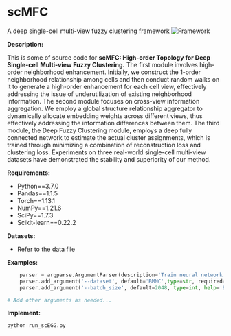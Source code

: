 # scMFC
A deep single-cell multi-view fuzzy clustering framework
![Framework](https://github.com/DayuHuu/scMFC/edit/master/scMFC.png)



**Description:**

This is some of source code for **scMFC: High-order Topology for Deep Single-cell Multi-view Fuzzy Clustering.** The first module involves high-order neighborhood enhancement. Initially, we construct the 1-order neighborhood relationship among cells and then conduct random walks on it to generate a high-order enhancement for each cell view, effectively addressing the issue of underutilization of existing neighborhood information. The second module focuses on cross-view information aggregation. We employ a global structure relationship aggregator to dynamically allocate embedding weights across different views, thus effectively addressing the information differences between them. The third module, the Deep Fuzzy Clustering module, employs a deep fully connected network to estimate the actual cluster assignments, which is trained through minimizing a combination of reconstruction loss and clustering loss. Experiments on three real-world single-cell multi-view datasets have demonstrated the stability and superiority of our method.

**Requirements:**
- Python==3.7.0
- Pandas==1.1.5
- Torch==1.13.1
- NumPy==1.21.6
- SciPy==1.7.3
- Scikit-learn==0.22.2

**Datasets:**

- Refer to the data file

**Examples:**

```python
    parser = argparse.ArgumentParser(description='Train neural network models on specified dataset.')
    parser.add_argument('--dataset', default='BMNC',type=str, required=False, help='Dataset to use, default is BMNC.')
    parser.add_argument('--batch_size', default=2048, type=int, help='Batch size for training.')

# Add other arguments as needed...

```
**Implement:**
```python
python run_scEGG.py
```



